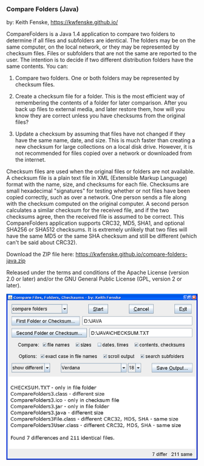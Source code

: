 
### Compare Folders (Java)

by: Keith Fenske, https://kwfenske.github.io/

CompareFolders is a Java 1.4 application to compare two folders to determine if
all files and subfolders are identical. The folders may be on the same
computer, on the local network, or they may be represented by checksum files.
Files or subfolders that are not the same are reported to the user. The
intention is to decide if two different distribution folders have the same
contents. You can:

1. Compare two folders. One or both folders may be represented by checksum
files.

2. Create a checksum file for a folder. This is the most efficient way of
remembering the contents of a folder for later comparison. After you back up
files to external media, and later restore them, how will you know they are
correct unless you have checksums from the original files?

3. Update a checksum by assuming that files have not changed if they have the
same name, date, and size. This is much faster than creating a new checksum for
large collections on a local disk drive. However, it is not recommended for
files copied over a network or downloaded from the internet.

Checksum files are used when the original files or folders are not available. A
checksum file is a plain text file in XML (Extensible Markup Language) format
with the name, size, and checksums for each file. Checksums are small
hexadecimal "signatures" for testing whether or not files have been copied
correctly, such as over a network. One person sends a file along with the
checksum computed on the original computer. A second person calculates a
similar checksum for the received file, and if the two checksums agree, then
the received file is assumed to be correct. This CompareFolders application
supports CRC32, MD5, SHA1, and optional SHA256 or SHA512 checksums. It is
extremely unlikely that two files will have the same MD5 or the same SHA
checksum and still be different (which can't be said about CRC32).

Download the ZIP file here: https://kwfenske.github.io/compare-folders-java.zip

Released under the terms and conditions of the Apache License (version 2.0 or
later) and/or the GNU General Public License (GPL, version 2 or later).

![Compare Folders (Java) sample program image](CompareFolders3.png)
